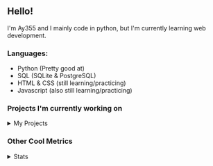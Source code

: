 ## Hello!


I'm Ay355 and I mainly code in python, but I'm currently learning web development.


### Languages:
 - Python (Pretty good at)
 - SQL (SQLite & PostgreSQL)
 - HTML & CSS (still learning/practicing)
 - Javascript (also still learning/practicing)

 
### Projects I'm currently working on

<details>
 <summary>My Projects</summary>
<br>
 
[Standle](https://discord.com/oauth2/authorize?client_id=810345494223781899&scope=bot&permissions=8)
 - A multipurpose discord bot for your discord server. Has useful and fun commands for you to mess around with. Made with [discord.py](https://www.github.com/Rapptz/discord.py).

[RoboAy355](https://github.com/Ay-355/RoboAy355)
 - A personal discord bot that I use for random things.

[Asyncdictionary](https://github.com/Ay-355/asyncdictionary)
 - An async wrapper for a dictionary API. See the README for more info.

 
That's pretty much it, other stuff is closed-source cause I'm spending most of my time learning.
 
</details>


### Other Cool Metrics


<details>
<summary>Stats</summary>
<br>
 
<a href="https://github.com/Ay-355">
 <img align="center" src="https://github-readme-stats.vercel.app/api?username=Ay-355&theme=tokyonight&show_icons=true&count_private=true&hide_border=true" />
</a><a href="https://github.com/Ay-355">
  <img align="center" src="https://github-readme-stats.vercel.app/api/top-langs/?username=Ay-355&hide=toml,yaml,cmake&layout=compact&langs_count=8&theme=tokyonight&hide_border=true" />
</a>

 
&nbsp; <!-- Space character to put some space between the different stat types. -->

 
<!--START_SECTION:waka-->
**🐱 My Github Data** 

> 🏆 375 Contributions in the Year 2021
 > 
> 📦 998 Bytes Used in Github's Storage 
 > 
> 🚫 Not Opted to Hire
 > 
> 📜 8 Public Repositories 
 > 
> 🔑 2 Private Repositories  
 > 
**I'm a Night 🦉** 

```text
🌞 Morning    4 commits      ░░░░░░░░░░░░░░░░░░░░░░░░░   1.88% 
🌆 Daytime    95 commits     ███████████░░░░░░░░░░░░░░   44.6% 
🌃 Evening    104 commits    ████████████░░░░░░░░░░░░░   48.83% 
🌙 Night      10 commits     █░░░░░░░░░░░░░░░░░░░░░░░░   4.69%

```
📅 **I'm Most Productive on Monday** 

```text
Monday       36 commits     ████░░░░░░░░░░░░░░░░░░░░░   16.9% 
Tuesday      31 commits     ███░░░░░░░░░░░░░░░░░░░░░░   14.55% 
Wednesday    23 commits     ██░░░░░░░░░░░░░░░░░░░░░░░   10.8% 
Thursday     31 commits     ███░░░░░░░░░░░░░░░░░░░░░░   14.55% 
Friday       35 commits     ████░░░░░░░░░░░░░░░░░░░░░   16.43% 
Saturday     31 commits     ███░░░░░░░░░░░░░░░░░░░░░░   14.55% 
Sunday       26 commits     ███░░░░░░░░░░░░░░░░░░░░░░   12.21%

```


📊 **This Week I Spent My Time On** 

```text
💬 Programming Languages: 
Python                   3 hrs               ███████████████████████░░   91.8% 
TOML                     8 mins              █░░░░░░░░░░░░░░░░░░░░░░░░   4.54% 
Rust                     6 mins              ░░░░░░░░░░░░░░░░░░░░░░░░░   3.49% 
Other                    0 secs              ░░░░░░░░░░░░░░░░░░░░░░░░░   0.17%

🔥 Editors: 
VS Code                  3 hrs 16 mins       █████████████████████████   100.0%

🐱‍💻 Projects: 
Penguin-2.0              1 hr 23 mins        ██████████░░░░░░░░░░░░░░░   42.7% 
discord.py               51 mins             ██████░░░░░░░░░░░░░░░░░░░   26.3% 
randomcode               26 mins             ███░░░░░░░░░░░░░░░░░░░░░░   13.51% 
rust                     15 mins             ██░░░░░░░░░░░░░░░░░░░░░░░   7.89% 
connscript               12 mins             █░░░░░░░░░░░░░░░░░░░░░░░░   6.53%

💻 Operating System: 
Windows                  3 hrs 16 mins       █████████████████████████   100.0%

```

**I Mostly Code in Python** 

```text
Python                   7 repos             ███████████████████░░░░░░   77.78% 
HTML                     1 repo              ██░░░░░░░░░░░░░░░░░░░░░░░   11.11% 
C++                      1 repo              ██░░░░░░░░░░░░░░░░░░░░░░░   11.11%

```



 Last Updated on 27/07/2021
<!--END_SECTION:waka-->
</details>

